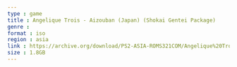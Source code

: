 ```yaml
---
type : game
title : Angelique Trois - Aizouban (Japan) (Shokai Gentei Package)
genre : 
format : iso
region : asia
link : https://archive.org/download/PS2-ASIA-ROMS321COM/Angelique%20Trois%20-%20Aizouban%20%28Japan%29%20%28Shokai%20Gentei%20Package%29.7z
size : 1.8GB
---
```

